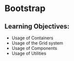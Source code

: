 # Bootstrap

## Learning Objectives:

- Usage of Containers
- Usage of the Grid system
- Usage of Components
- Usage of Utilities
